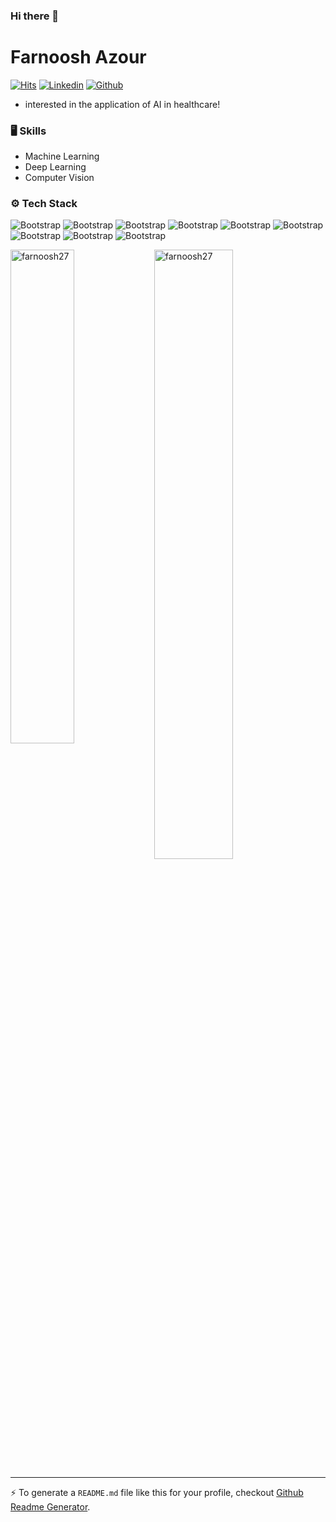 ### Hi there 👋

<!--
**farnoosh27/farnoosh27** is a ✨ _special_ ✨ repository because its `README.md` (this file) appears on your GitHub profile.

Here are some ideas to get you started:

- 🔭 I’m currently working on ...
- 🌱 I’m currently learning ...
- 👯 I’m looking to collaborate on ...
- 🤔 I’m looking for help with ...
- 💬 Ask me about ...
- 📫 How to reach me: ...
- 😄 Pronouns: ...
- ⚡ Fun fact: ...
-->
# Farnoosh Azour

[![Hits](https://hits.seeyoufarm.com/api/count/incr/badge.svg?url=https%3A%2F%2Fgithub.com%2Ffarnoosh27%2Ffarnoosh27&count_bg=%2379C83D&title_bg=%23555555&icon=&icon_color=%23E7E7E7&title=Profile+Views&edge_flat=false)](https://hits.seeyoufarm.com)
[![Linkedin](https://img.shields.io/badge/-LinkedIn-blue?style=flat&logo=Linkedin&logoColor=white)]([[https://www.linkedin.com/in/farnooshazour/](https://www.linkedin.com/in/farnoosh-azour-72078a125/)](https://www.linkedin.com/in/farnoosh-azour-72078a125/))
[![Github](https://img.shields.io/github/followers/farnoosh27?label=Follow&style=social)](https://github.com/farnoosh27)

- interested in the application of AI in healthcare!

### 🖥 Skills

- Machine Learning
- Deep Learning
- Computer Vision

### ⚙️ Tech Stack

![Bootstrap](https://img.shields.io/badge/-Python-05122A?style=flat-square&logo=Python&color=353535) ![Bootstrap](https://img.shields.io/badge/-TensorFlow-05122A?style=flat-square&logo=TensorFlow&color=353535) ![Bootstrap](https://img.shields.io/badge/-PyTorch-05122A?style=flat-square&logo=PyTorch&color=353535) ![Bootstrap](https://img.shields.io/badge/-Scikit%20Learn-05122A?style=flat-square&logo=Scikit-Learn&color=353535) ![Bootstrap](https://img.shields.io/badge/-Pandas-05122A?style=flat-square&logo=Pandas&color=353535) ![Bootstrap](https://img.shields.io/badge/-Numpy-05122A?style=flat-square&logo=Numpy&color=353535) ![Bootstrap](https://img.shields.io/badge/-Matplotlib-05122A?style=flat-square&logo=Matplotlib&color=353535) ![Bootstrap](https://img.shields.io/badge/-Visual%20Studio%20Code-05122A?style=flat-square&logo=Visual-Studio-Code&color=353535) ![Bootstrap](https://img.shields.io/badge/-Jupyter%20Lab-05122A?style=flat-square&logo=Jupyter-Lab&color=353535)

<div>
  <img width="45%" align="left" src="https://github-readme-stats.vercel.app/api/top-langs?username=farnoosh27&show_icons=true&locale=en&layout=compact" alt="farnoosh27" />
  <img width="50%"  src="https://github-readme-streak-stats.herokuapp.com/?user=farnoosh27&" alt="farnoosh27" />
</div>


---
:zap: To generate a `README.md` file like this for your profile, checkout [Github Readme Generator](https://hejazizo-github-profile-readme-srcstreamlit-app-i6skm7.streamlit.app/).
